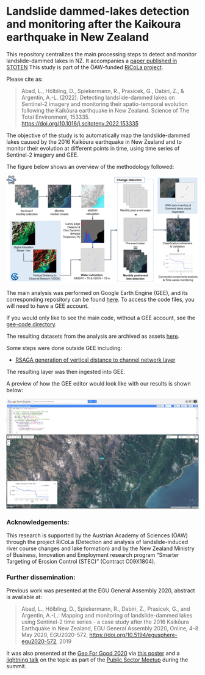 # Landslide dammed-lakes detection and monitoring after the Kaikoura earthquake in New Zealand

This repository centralizes the main processing steps to detect and monitor landslide-dammed lakes in NZ. It accompanies a [paper published in STOTEN](https://www.sciencedirect.com/science/article/pii/S0048969722004272)  This study is part of the ÖAW-funded [RiCoLa project](https://landslides-and-rivers.sbg.ac.at/).

Please cite as:

> Abad, L., Hölbling, D., Spiekermann, R., Prasicek, G., Dabiri, Z., & Argentin, A.-L. (2022). Detecting landslide-dammed lakes on Sentinel-2 imagery and monitoring their spatio-temporal evolution following the Kaikōura earthquake in New Zealand. Science of The Total Environment, 153335. https://doi.org/10.1016/j.scitotenv.2022.153335

The objective of the study is to automatically map the landslide-dammed lakes caused by the 2016 Kaikōura earthquake in New Zealand and to monitor their evolution at different points in time, using time series of Sentinel-2 imagery and GEE. 

The figure below shows an overview of the methodology followed:

![](G4G/methods.png)

The main analysis was performed on Google Earth Engine (GEE), and its corresponding repository can be found [here](https://code.earthengine.google.com/?accept_repo=users/loreabad6/KaikouraDammedLakes_public). To access the code files, you will need to have a GEE account.

If you would only like to see the main code, without a GEE account, see the [gee-code directory](gee-code/).

The resulting datasets from the analysis are archived as assets [here](https://code.earthengine.google.com/?asset=projects/ee-loreabad6/assets/Kaikoura_landslidedammedlakes_update).

<!-- 
Running the main code file will display True and False Color RGB composites and an MNDWI layer for three specific dates: December 2016, March 2018 and January 2019. In addition the detected lakes will be also in the layer list. 

When one clicks with the cursor on pixels that are covered by a detected lake on the map viewer, a time series will display as a chart on the bottom left corner showing the evolution of the lake during the 19 timestamps analyzed.
-->

Some steps were done outside GEE including:

- [RSAGA generation of vertical distance to channel network layer](pre_processing/rsaga/vdcn_procedure.md)

The resulting layer was then ingested into GEE. 

A preview of how the GEE editor would look like with our results is shown below:

![](EGU2020/GEE_layout.PNG)

### Acknowledgements:
This research is supported by the Austrian Academy of Sciences (ÖAW) through the project RiCoLa (Detection and analysis of landslide-induced river course changes and lake formation) and by the New Zealand Ministry of Business, Innovation and Employment research program “Smarter Targeting of Erosion Control (STEC)” (Contract C09X1804).

### Further dissemination: 

Previous work was presented at the EGU General Assembly 2020, abstract is available at:

> Abad, L., Hölbling, D., Spiekermann, R., Dabiri, Z., Prasicek, G., and Argentin, A.-L.: Mapping and monitoring of landslide-dammed lakes using Sentinel-2 time series - a case study after the 2016 Kaikōura Earthquake in New Zealand, EGU General Assembly 2020, Online, 4–8 May 2020, EGU2020-572, https://doi.org/10.5194/egusphere-egu2020-572, 2019

It was also presented at the [Geo For Good 2020](https://earthoutreachonair.withgoogle.com/events/geoforgood20) via [this poster](https://docs.google.com/presentation/d/1FVrxwwuBUsb69OKYbyssNDphket-6V4nhlK1OuXVDdw/edit?usp=sharing) and a [lightning talk](https://qrgo.page.link/izjEp) on the topic as part of the [Public Sector Meetup](https://docs.google.com/document/d/1HW-FiUbIzi52SPjKWLw_JuZNtv-wRUSfDI94Qk-P_AE/edit) during the summit. 
